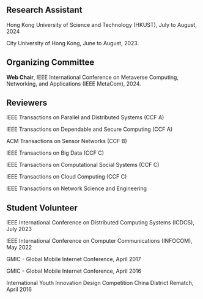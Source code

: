 ## Research Assistant
Hong Kong University of Science and Technology (HKUST), July to August, 2024

City University of Hong Kong, June to August, 2023.

## Organizing Committee
**Web Chair**, IEEE International Conference on Metaverse Computing, Networking, and Applications (IEEE MetaCom), 2024.

## Reviewers
IEEE Transactions on Parallel and Distributed Systems (CCF A)

IEEE Transactions on Dependable and Secure Computing (CCF A)

ACM Transactions on Sensor Networks (CCF B)

IEEE Transactions on Big Data (CCF C)
 
IEEE Transactions on Computational Social Systems (CCF C)

IEEE Transactions on Cloud Computing (CCF C)

IEEE Transactions on Network Science and Engineering                    



## Student Volunteer
IEEE International Conference on Distributed Computing Systems (ICDCS), July 2023   

IEEE International Conference on Computer Communications (INFOCOM), May 2022 
  
GMIC - Global Mobile Internet Conference, April 2017 

GMIC - Global Mobile Internet Conference, April 2016 
 
International Youth Innovation Design Competition China District Rematch, April 2016  



